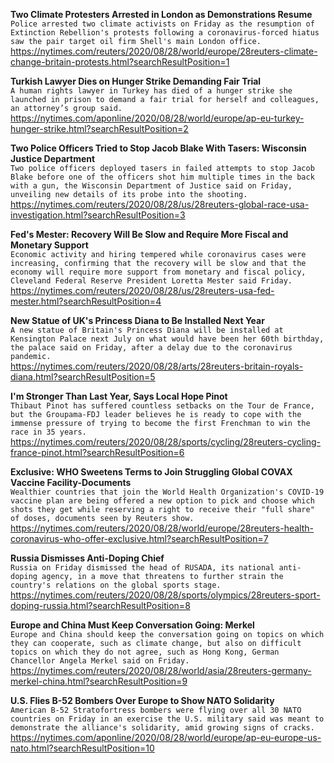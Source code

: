 **Two Climate Protesters Arrested in London as Demonstrations Resume**\
`Police arrested two climate activists on Friday as the resumption of Extinction Rebellion's protests following a coronavirus-forced hiatus saw the pair target oil firm Shell's main London office.`\
https://nytimes.com/reuters/2020/08/28/world/europe/28reuters-climate-change-britain-protests.html?searchResultPosition=1

**Turkish Lawyer Dies on Hunger Strike Demanding Fair Trial**\
`A human rights lawyer in Turkey has died of a hunger strike she launched in prison to demand a fair trial for herself and colleagues, an attorney’s group said.`\
https://nytimes.com/aponline/2020/08/28/world/europe/ap-eu-turkey-hunger-strike.html?searchResultPosition=2

**Two Police Officers Tried to Stop Jacob Blake With Tasers: Wisconsin Justice Department**\
`Two police officers deployed tasers in failed attempts to stop Jacob Blake before one of the officers shot him multiple times in the back with a gun, the Wisconsin Department of Justice said on Friday, unveiling new details of its probe into the shooting.`\
https://nytimes.com/reuters/2020/08/28/us/28reuters-global-race-usa-investigation.html?searchResultPosition=3

**Fed's Mester: Recovery Will Be Slow and Require More Fiscal and Monetary Support**\
`Economic activity and hiring tempered while coronavirus cases were increasing, confirming that the recovery will be slow and that the economy will require more support from monetary and fiscal policy, Cleveland Federal Reserve President Loretta Mester said Friday. `\
https://nytimes.com/reuters/2020/08/28/us/28reuters-usa-fed-mester.html?searchResultPosition=4

**New Statue of UK's Princess Diana to Be Installed Next Year**\
`A new statue of Britain's Princess Diana will be installed at Kensington Palace next July on what would have been her 60th birthday, the palace said on Friday, after a delay due to the coronavirus pandemic.`\
https://nytimes.com/reuters/2020/08/28/arts/28reuters-britain-royals-diana.html?searchResultPosition=5

**I'm Stronger Than Last Year, Says Local Hope Pinot**\
`Thibaut Pinot has suffered countless setbacks on the Tour de France, but the Groupama-FDJ leader believes he is ready to cope with the immense pressure of trying to become the first Frenchman to win the race in 35 years.`\
https://nytimes.com/reuters/2020/08/28/sports/cycling/28reuters-cycling-france-pinot.html?searchResultPosition=6

**Exclusive: WHO Sweetens Terms to Join Struggling Global COVAX Vaccine Facility-Documents**\
`Wealthier countries that join the World Health Organization's COVID-19 vaccine plan are being offered a new option to pick and choose which shots they get while reserving a right to receive their "full share" of doses, documents seen by Reuters show.`\
https://nytimes.com/reuters/2020/08/28/world/europe/28reuters-health-coronavirus-who-offer-exclusive.html?searchResultPosition=7

**Russia Dismisses Anti-Doping Chief**\
`Russia on Friday dismissed the head of RUSADA, its national anti-doping agency, in a move that threatens to further strain the country's relations on the global sports stage. `\
https://nytimes.com/reuters/2020/08/28/sports/olympics/28reuters-sport-doping-russia.html?searchResultPosition=8

**Europe and China Must Keep Conversation Going: Merkel**\
`Europe and China should keep the conversation going on topics on which they can cooperate, such as climate change, but also on difficult topics on which they do not agree, such as Hong Kong, German Chancellor Angela Merkel said on Friday.`\
https://nytimes.com/reuters/2020/08/28/world/asia/28reuters-germany-merkel-china.html?searchResultPosition=9

**U.S. Flies B-52 Bombers Over Europe to Show NATO Solidarity**\
`American B-52 Stratofortress bombers were flying over all 30 NATO countries on Friday in an exercise the U.S. military said was meant to demonstrate the alliance's solidarity, amid growing signs of cracks.`\
https://nytimes.com/aponline/2020/08/28/world/europe/ap-eu-europe-us-nato.html?searchResultPosition=10

